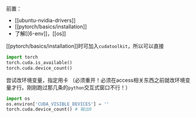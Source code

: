 前置：
- [[ubuntu-nvidia-drivers]]
- [[pytorch/basics/installation]]
- 了解[[6-env]]，[[os]]

[[pytorch/basics/installation]]时可加入`cudatoolkit`，所以可以直接
```python
import torch
torch.cuda.is_available()
torch.cuda.device_count()
```
尝试改环境变量，指定用卡
（必须重开！必须在access相关东西之前就改环境变量才行。刚刚跑过那几条的`python`交互式窗口不行！）
```python
import os
os.environ['CUDA_VISIBLE_DEVICES'] = ''
torch.cuda.device_count() # 输出0
```